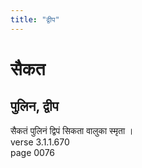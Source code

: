 ```yaml
---
title: "द्वीप"
---
```


# सैकत
## पुलिन, द्वीप
सैकतं पुलिनं द्विपं सिकता वालुका स्मृता ।<br />verse 3.1.1.670<br />page 0076

